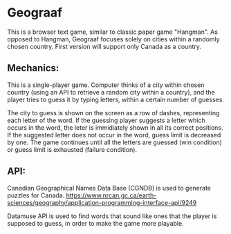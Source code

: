 # Geograaf

This is a browser text game, similar to classic paper game "Hangman". As opposed to Hangman, Geograaf focuses solely on cities within a randomly chosen country. First version will support only Canada as a country.

## Mechanics:

This is a single-player game. Computer thinks of a city within chosen country (using an API to retrieve a random city within a country), and the player tries to guess it by typing letters, within a certain number of guesses.

The city to guess is shown on the screen as a row of dashes, representing each letter of the word. If the guessing player suggests a letter which occurs in the word, the leter is immidiately shown in all its correct positions. If the suggested letter does not occur in the word, guess limit is decreased by one. The game continues until all the letters are guessed (win condition) or guess limit is exhausted (failure condition).

## API:

Canadian Geographical Names Data Base (CGNDB) is used to generate puzzles for Canada.
https://www.nrcan.gc.ca/earth-sciences/geography/application-programming-interface-api/9249

Datamuse API is used to find words that sound like ones that the player is supposed to guess, in order to make the game more playable.





